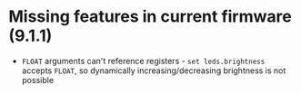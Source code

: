# Missing features in current firmware (9.1.1)
- `FLOAT` arguments can't reference registers - `set leds.brightness` accepts `FLOAT`, so dynamically increasing/decreasing brightness is not possible
